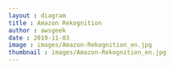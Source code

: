 ```yaml
---
layout : diagram
title : Amazon Rekognition
author : awsgeek
date : 2019-11-03
image : images/Amazon-Rekognition_en.jpg
thumbnail : images/Amazon-Rekognition_en.jpg
---
```

